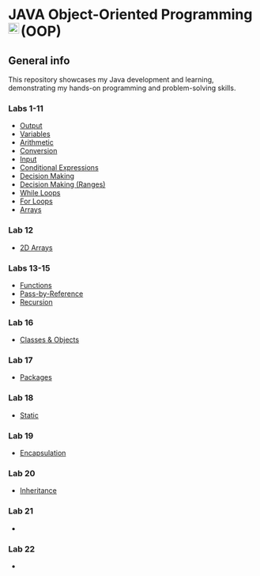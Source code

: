 # JAVA Object-Oriented Programming (OOP)  <img align="left" alt="Java Logo" width="22px" src="https://upload.wikimedia.org/wikipedia/en/thumb/3/30/Java_programming_language_logo.svg/300px-Java_programming_language_logo.svg.png" />

## General info
This repository showcases my Java development and learning, demonstrating my hands-on programming and problem-solving skills.

### Labs 1-11
- [Output](https://github.com/UTRGV-CSCI-3326/lab-01-jlndvr)
- [Variables](https://github.com/UTRGV-CSCI-3326/lab-02-jlndvr)
- [Arithmetic](https://github.com/UTRGV-CSCI-3326/lab-03-jlndvr)
- [Conversion](https://github.com/UTRGV-CSCI-3326/lab-04-jlndvr)
- [Input](https://github.com/UTRGV-CSCI-3326/lab-05-jlndvr)
- [Conditional Expressions](https://github.com/UTRGV-CSCI-3326/lab-06-jlndvr)
- [Decision Making](https://github.com/UTRGV-CSCI-3326/lab-07-jlndvr)
- [Decision Making (Ranges)](https://github.com/UTRGV-CSCI-3326/lab-08-jlndvr)
- [While Loops](https://github.com/UTRGV-CSCI-3326/lab-09-jlndvr)
- [For Loops](https://github.com/UTRGV-CSCI-3326/lab-10-jlndvr)
- [Arrays](https://github.com/UTRGV-CSCI-3326/lab-11-jlndvr)
### Lab 12
- [2D Arrays](https://github.com/UTRGV-CSCI-3326/lab-12-jlndvr)
### Labs 13-15
- [Functions](https://github.com/UTRGV-CSCI-3326/lab-13-jlndvr)
- [Pass-by-Reference](https://github.com/UTRGV-CSCI-3326/lab-14-jlndvr)
- [Recursion](https://github.com/UTRGV-CSCI-3326/lab-15-jlndvr)
### Lab 16
- [Classes & Objects](https://github.com/UTRGV-CSCI-3326/lab-16-jlndvr)
### Lab 17
- [Packages](https://github.com/UTRGV-CSCI-3326/lab-17-jlndvr)
### Lab 18
- [Static](https://github.com/UTRGV-CSCI-3326/lab-18-jlndvr)
### Lab 19
- [Encapsulation](https://github.com/UTRGV-CSCI-3326/lab-19-jlndvr)
### Lab 20
- [Inheritance](https://github.com/UTRGV-CSCI-3326/lab-20-jlndvr)
### Lab 21
- [](https://github.com/UTRGV-CSCI-3326/lab-20-jlndvr)
### Lab 22
- []()
